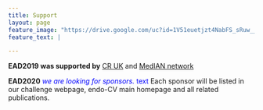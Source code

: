 ```yaml
---
title: Support
layout: page
feature_image: "https://drive.google.com/uc?id=1V51euetjzt4NabFS_sRuw__8l2RnvefY"
feature_text: |

---
```


**EAD2019 was supported by** [CR UK](https://www.cancerresearchuk.org) and [MedIAN network](https://www.median.ac.uk)

**EAD2020** <span style="color:blue"> *we are looking for sponsors.* text</span> Each sponsor will be listed in our challenge webpage, endo-CV main homepage and all related publications.

